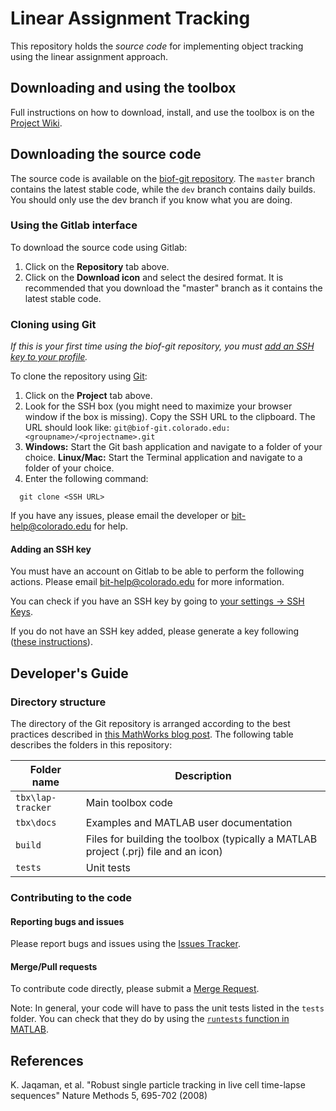 # Linear Assignment Tracking

This repository holds the *source code* for implementing object tracking using the linear assignment approach. 

## Downloading and using the toolbox

Full instructions on how to download, install, and use the toolbox is on the [Project Wiki](https://biof-git.colorado.edu/biofrontiers-imaging/lap-cell-tracker/wikis/home).

## Downloading the source code

The source code is available on the [biof-git repository](https://biof-git.colorado.edu/biofrontiers-imaging/lap-cell-tracker). The ``master`` branch contains the latest stable code, while the ``dev`` branch contains daily builds. You should only use the dev branch if you know what you are doing.

### Using the Gitlab interface

To download the source code using Gitlab:

1. Click on the **Repository** tab above.
2. Click on the **Download icon** and select the desired format. It is recommended that you download the "master" branch as it contains the latest stable code.

### Cloning using Git

*If this is your first time using the biof-git repository, you must [add an SSH key to your profile](#adding-an-ssh-key).*

To clone the repository using [Git](https://git-scm.com/):

1. Click on the **Project** tab above.
2. Look for the SSH box (you might need to maximize your browser window if the box is missing). Copy the SSH URL to the clipboard. The URL should look like: ``git@biof-git.colorado.edu:<groupname>/<projectname>.git``
3. **Windows:** Start the Git bash application and navigate to a folder of your choice.
   **Linux/Mac:** Start the Terminal application and navigate to a folder of your choice.
4. Enter the following command:

```
  git clone <SSH URL>
```

If you have any issues, please email the developer or bit-help@colorado.edu for help.

#### Adding an SSH key

You must have an account on Gitlab to be able to perform the following actions. Please email bit-help@colorado.edu for more information.

You can check if you have an SSH key by going to [your settings -> SSH Keys](https://biof-git.colorado.edu/profile/keys).

If you do not have an SSH key added, please generate a key following ([these instructions](https://biof-git.colorado.edu/help/ssh/README.md)).

## Developer's Guide

### Directory structure

The directory of the Git repository is arranged according to the best practices described in [this MathWorks blog post](https://blogs.mathworks.com/developer/2017/01/13/matlab-toolbox-best-practices/). The following table describes the folders in this repository:

|  Folder name        |  Description                                                                          |
|---------------------|---------------------------------------------------------------------------------------|
| ``tbx\lap-tracker`` |  Main toolbox code                                                                    |
| ``tbx\docs``        |  Examples and MATLAB user documentation                                               |
| ``build``           |  Files for building the toolbox (typically a MATLAB project (.prj) file and an icon)  |
| ``tests``           |  Unit tests                                                                           |
### Contributing to the code

#### Reporting bugs and issues

Please report bugs and issues using the [Issues Tracker](https://biof-git.colorado.edu/biofrontiers-imaging/lap-cell-tracker/issues).

#### Merge/Pull requests

To contribute code directly, please submit a [Merge Request](https://docs.gitlab.com/ee/gitlab-basics/add-merge-request.html).

Note: In general, your code will have to pass the unit tests listed in the `tests` folder. You can check that they do by using the [`runtests` function in MATLAB](https://www.mathworks.com/help/matlab/ref/runtests.html).

References
----------

K. Jaqaman, et al. "Robust single particle tracking in live cell time-lapse sequences" Nature Methods 5, 695-702 (2008)

